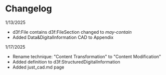 # Changelog

1/13/2025
- d3f:File contains d3f:FileSection changed to *may-contain*
- Added Data&DigitalInformation CAD to Appendix

1/17/2025
- Rename technique: "Content Transformation" to "Content Modification"
- Added definition to d3f:StructuredDigitalInformation
- Added just_cad.md page 
